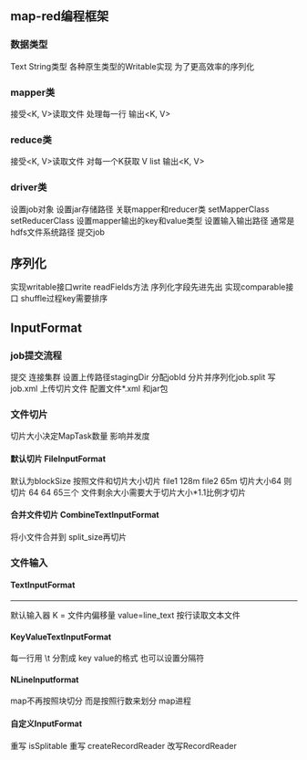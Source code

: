 
## map-red编程框架
### 数据类型
Text String类型
各种原生类型的Writable实现 为了更高效率的序列化
### mapper类
接受<K, V>读取文件 处理每一行 输出<K, V>
### reduce类
接受<K, V>读取文件 对每一个K获取 V list 输出<K, V>
### driver类
设置job对象
设置jar存储路径
关联mapper和reducer类 setMapperClass setReducerClass
设置mapper输出的key和value类型
设置输入输出路径 通常是hdfs文件系统路径
提交job
## 序列化
实现writable接口write readFields方法  序列化字段先进先出
实现comparable接口 shuffle过程key需要排序
## InputFormat
### job提交流程
提交
连接集群
设置上传路径stagingDir
分配jobId
分片并序列化job.split 写job.xml
上传切片文件 配置文件*.xml 和jar包
### 文件切片 
切片大小决定MapTask数量 影响并发度

#### 默认切片 FileInputFormat
默认为blockSize 按照文件和切片大小切片 file1 128m file2 65m 切片大小64 则切片 64 64 65三个 文件剩余大小需要大于切片大小*1.1比例才切片
#### 合并文件切片 CombineTextInputFormat
将小文件合并到 split_size再切片

### 文件输入
#### TextInputFormat
---
默认输入器 K = 文件内偏移量 value=line_text 按行读取文本文件 
#### KeyValueTextInputFormat
每一行用 \t 分割成 key value的格式 也可以设置分隔符
#### NLineInputformat
map不再按照块切分 而是按照行数来划分 map进程
#### 自定义InputFormat
重写 isSplitable
重写 createRecordReader
改写RecordReader 

